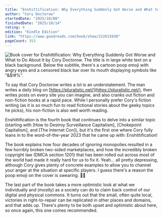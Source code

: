 ```yaml
---
title: "Enshittification: Why Everything Suddenly Got Worse and What to Do About It"
author: "Cory Doctorow"
startedDate: "2025/10/08"
finishedDate: "2025/10/14"
rating: 4
edition: "Kindle Edition"
link: "https://www.goodreads.com/book/show/222615930"
pageCount: 353
---
```


![Book cover for Enshittification: Why Everything Suddenly Got Worse and What to Do About It by Cory Doctorow. The title is in large white text on a black background. Below the subtitle, there's a cartoon poop emoji with angry eyes and a censored black bar over its mouth displaying symbols like "&$!#%".](https://images-na.ssl-images-amazon.com/images/S/compressed.photo.goodreads.com/books/1744082049i/222615930.jpg)

To say that Cory Doctorow writes a lot is an understatement. The man writes a daily blog on [https://pluralistic.net/](https://pluralistic.net/), then writes posts on every site you can imagine, and also cranks out fiction and non-fiction books at a rapid pace. While I personally prefer Cory's fiction writing (as it is *so* much fun to read fictional stories about the geeky topics he picks), his non-fiction is also well worth reading.

Enshittification is the fourth book that continues to delve into a similar topic (starting with [How to Destroy Surveillance Capitalism], [Chokepoint Capitalism], and [The Internet Con]), but it's the first one where Cory fully leans in to the word-of-the-year 2023 that he came up with: Enshittification!

The book explains how four decades of ignoring monopolies resulted in a few horribly broken two-sided marketplaces, and how the incredibly broken copyright law (DMCA section 1201) that has been rolled out across most of the world had made it really hard for us to fix it. Yeah... all pretty depressing, although Cory gives plenty of concrete examples to allow you to channel your anger at the situation at specific players. I guess there's a reason the poop emoji on the cover is swearing. 💩🤬

The last part of the book takes a more optimistic look at what we individually and (mostly) as a society can do to claim back control of our digital and physical commons. It turns out that the small, often quite local, victories in right-to-repair can be replicated in other places and domains, and that adds up. There's plenty to be both upset and optimistic about here, so once again, this one comes recommended.